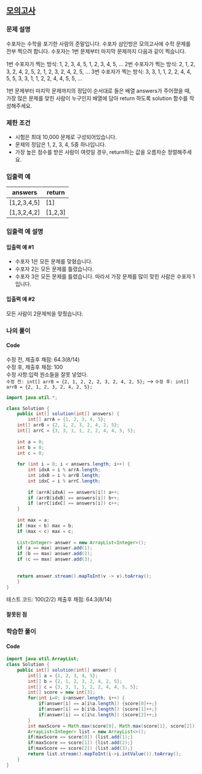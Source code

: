 ## [모의고사](https://programmers.co.kr/learn/courses/30/lessons/42840)
### 문제 설명
수포자는 수학을 포기한 사람의 준말입니다. 수포자 삼인방은 모의고사에 수학 문제를 전부 찍으려 합니다. 수포자는 1번 문제부터 마지막 문제까지 다음과 같이 찍습니다.

1번 수포자가 찍는 방식: 1, 2, 3, 4, 5, 1, 2, 3, 4, 5, ...
2번 수포자가 찍는 방식: 2, 1, 2, 3, 2, 4, 2, 5, 2, 1, 2, 3, 2, 4, 2, 5, ...
3번 수포자가 찍는 방식: 3, 3, 1, 1, 2, 2, 4, 4, 5, 5, 3, 3, 1, 1, 2, 2, 4, 4, 5, 5, ...

1번 문제부터 마지막 문제까지의 정답이 순서대로 들은 배열 answers가 주어졌을 때, 가장 많은 문제를 맞힌 사람이 누구인지 배열에 담아 return 하도록 solution 함수를 작성해주세요.

### 제한 조건
 - 시험은 최대 10,000 문제로 구성되어있습니다.
 - 문제의 정답은 1, 2, 3, 4, 5중 하나입니다.
 - 가장 높은 점수를 받은 사람이 여럿일 경우, return하는 값을 오름차순 정렬해주세요.

### 입출력 예
|answers|	return|
|--|--|
|[1,2,3,4,5]|	[1]|
|[1,3,2,4,2]	|[1,2,3]|

### 입출력 예 설명
#### 입출력 예 #1

 - 수포자 1은 모든 문제를 맞혔습니다.
 - 수포자 2는 모든 문제를 틀렸습니다.
 - 수포자 3은 모든 문제를 틀렸습니다.
따라서 가장 문제를 많이 맞힌 사람은 수포자 1입니다.

#### 입출력 예 #2

모든 사람이 2문제씩을 맞췄습니다.

### 나의 풀이
#### Code
수정 전, 제출후 채점: 64.3(8/14)</br>
수정 후, 제출후 채점: 100</br>
수정 사항:입력 원소들을 잘못 넣었다.</br> ``수정 전: int[] arrB = {2, 1, 2, 2, 2, 3, 2, 4, 2, 5};`` --> ``수정 후: int[] arrB = {2, 1, 2, 3, 2, 4, 2, 5};`` 
``` java
import java.util.*;

class Solution {
    public int[] solution(int[] answers) {
        int[] arrA = {1, 2, 3, 4, 5};
	int[] arrB = {2, 1, 2, 3, 2, 4, 2, 5};
	int[] arrC = {3, 3, 1, 1, 2, 2, 4, 4, 5, 5};
		
	int a = 0;
	int b = 0;
	int c = 0;
		
	for (int i = 0; i < answers.length; i++) {
		int idxA = i % arrA.length;
		int idxB = i % arrB.length;
		int idxC = i % arrC.length;
		
		if (arrA[idxA] == answers[i]) a++;
		if (arrB[idxB] == answers[i]) b++;
		if (arrC[idxC] == answers[i]) c++;
	}
		
	int max = a;
	if (max < b) max = b;
	if (max < c) max = c;
		
	List<Integer> answer = new ArrayList<Integer>();
	if (a == max) answer.add(1);
	if (b == max) answer.add(2);
	if (c == max) answer.add(3);
		
		
	return answer.stream().mapToInt(v -> v).toArray();
    }
}
```
테스트 코드: 100(2/2)
제출후 채점: 64.3(8/14)
#### 잘못된 점

### 학습한 풀이
#### Code
``` java
import java.util.ArrayList;
class Solution {
    public int[] solution(int[] answer) {
        int[] a = {1, 2, 3, 4, 5};
        int[] b = {2, 1, 2, 3, 2, 4, 2, 5};
        int[] c = {3, 3, 1, 1, 2, 2, 4, 4, 5, 5};
        int[] score = new int[3];
        for(int i=0; i<answer.length; i++) {
            if(answer[i] == a[i%a.length]) {score[0]++;}
            if(answer[i] == b[i%b.length]) {score[1]++;}
            if(answer[i] == c[i%c.length]) {score[2]++;}
        }
        int maxScore = Math.max(score[0], Math.max(score[1], score[2]));
        ArrayList<Integer> list = new ArrayList<>();
        if(maxScore == score[0]) {list.add(1);}
        if(maxScore == score[1]) {list.add(2);}
        if(maxScore == score[2]) {list.add(3);}
        return list.stream().mapToInt(i->i.intValue()).toArray();
    }
}

```
